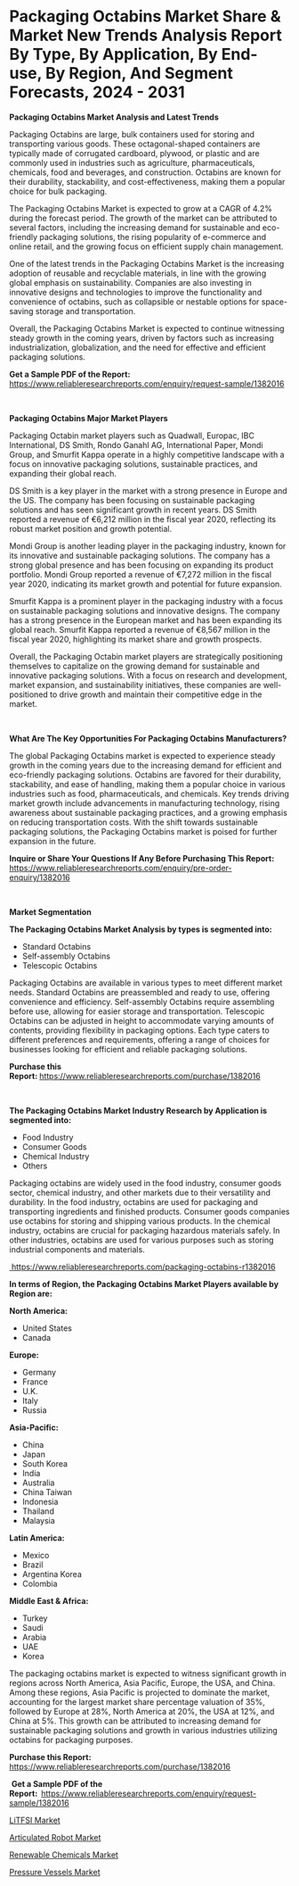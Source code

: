 <p><h1>Packaging Octabins Market Share & Market New Trends Analysis Report By Type, By Application, By End-use, By Region, And Segment Forecasts, 2024 - 2031</h1></p><p><strong>Packaging Octabins Market Analysis and Latest Trends</strong></p>
<p><p>Packaging Octabins are large, bulk containers used for storing and transporting various goods. These octagonal-shaped containers are typically made of corrugated cardboard, plywood, or plastic and are commonly used in industries such as agriculture, pharmaceuticals, chemicals, food and beverages, and construction. Octabins are known for their durability, stackability, and cost-effectiveness, making them a popular choice for bulk packaging.</p><p>The Packaging Octabins Market is expected to grow at a CAGR of 4.2% during the forecast period. The growth of the market can be attributed to several factors, including the increasing demand for sustainable and eco-friendly packaging solutions, the rising popularity of e-commerce and online retail, and the growing focus on efficient supply chain management.</p><p>One of the latest trends in the Packaging Octabins Market is the increasing adoption of reusable and recyclable materials, in line with the growing global emphasis on sustainability. Companies are also investing in innovative designs and technologies to improve the functionality and convenience of octabins, such as collapsible or nestable options for space-saving storage and transportation.</p><p>Overall, the Packaging Octabins Market is expected to continue witnessing steady growth in the coming years, driven by factors such as increasing industrialization, globalization, and the need for effective and efficient packaging solutions.</p></p>
<p><strong>Get a Sample PDF of the Report:&nbsp;</strong> <a href="https://www.reliableresearchreports.com/enquiry/request-sample/1382016">https://www.reliableresearchreports.com/enquiry/request-sample/1382016</a></p>
<p>&nbsp;</p>
<p><strong>Packaging Octabins Major Market Players</strong></p>
<p><p>Packaging Octabin market players such as Quadwall, Europac, IBC International, DS Smith, Rondo Ganahl AG, International Paper, Mondi Group, and Smurfit Kappa operate in a highly competitive landscape with a focus on innovative packaging solutions, sustainable practices, and expanding their global reach.</p><p>DS Smith is a key player in the market with a strong presence in Europe and the US. The company has been focusing on sustainable packaging solutions and has seen significant growth in recent years. DS Smith reported a revenue of €6,212 million in the fiscal year 2020, reflecting its robust market position and growth potential.</p><p>Mondi Group is another leading player in the packaging industry, known for its innovative and sustainable packaging solutions. The company has a strong global presence and has been focusing on expanding its product portfolio. Mondi Group reported a revenue of €7,272 million in the fiscal year 2020, indicating its market growth and potential for future expansion.</p><p>Smurfit Kappa is a prominent player in the packaging industry with a focus on sustainable packaging solutions and innovative designs. The company has a strong presence in the European market and has been expanding its global reach. Smurfit Kappa reported a revenue of €8,567 million in the fiscal year 2020, highlighting its market share and growth prospects.</p><p>Overall, the Packaging Octabin market players are strategically positioning themselves to capitalize on the growing demand for sustainable and innovative packaging solutions. With a focus on research and development, market expansion, and sustainability initiatives, these companies are well-positioned to drive growth and maintain their competitive edge in the market.</p></p>
<p>&nbsp;</p>
<p><strong>What Are The Key Opportunities For Packaging Octabins Manufacturers?</strong></p>
<p><p>The global Packaging Octabins market is expected to experience steady growth in the coming years due to the increasing demand for efficient and eco-friendly packaging solutions. Octabins are favored for their durability, stackability, and ease of handling, making them a popular choice in various industries such as food, pharmaceuticals, and chemicals. Key trends driving market growth include advancements in manufacturing technology, rising awareness about sustainable packaging practices, and a growing emphasis on reducing transportation costs. With the shift towards sustainable packaging solutions, the Packaging Octabins market is poised for further expansion in the future.</p></p>
<p><strong>Inquire or Share Your Questions If Any Before Purchasing This Report:</strong> <a href="https://www.reliableresearchreports.com/enquiry/pre-order-enquiry/1382016">https://www.reliableresearchreports.com/enquiry/pre-order-enquiry/1382016</a></p>
<p>&nbsp;</p>
<p><strong>Market Segmentation</strong></p>
<p><strong>The Packaging Octabins Market Analysis by types is segmented into:</strong></p>
<p><ul><li>Standard Octabins</li><li>Self-assembly Octabins</li><li>Telescopic Octabins</li></ul></p>
<p><p>Packaging Octabins are available in various types to meet different market needs. Standard Octabins are preassembled and ready to use, offering convenience and efficiency. Self-assembly Octabins require assembling before use, allowing for easier storage and transportation. Telescopic Octabins can be adjusted in height to accommodate varying amounts of contents, providing flexibility in packaging options. Each type caters to different preferences and requirements, offering a range of choices for businesses looking for efficient and reliable packaging solutions.</p></p>
<p><strong>Purchase this Report:&nbsp;</strong><a href="https://www.reliableresearchreports.com/purchase/1382016">https://www.reliableresearchreports.com/purchase/1382016</a></p>
<p>&nbsp;</p>
<p><strong>The Packaging Octabins Market Industry Research by Application is segmented into:</strong></p>
<p><ul><li>Food Industry</li><li>Consumer Goods</li><li>Chemical Industry</li><li>Others</li></ul></p>
<p><p>Packaging octabins are widely used in the food industry, consumer goods sector, chemical industry, and other markets due to their versatility and durability. In the food industry, octabins are used for packaging and transporting ingredients and finished products. Consumer goods companies use octabins for storing and shipping various products. In the chemical industry, octabins are crucial for packaging hazardous materials safely. In other industries, octabins are used for various purposes such as storing industrial components and materials.</p></p>
<p><a href="https://www.reliableresearchreports.com/packaging-octabins-r1382016">&nbsp;https://www.reliableresearchreports.com/packaging-octabins-r1382016</a></p>
<p><strong>In terms of Region, the Packaging Octabins Market Players available by Region are:</strong></p>
<p>
    <p> <strong> North America: </strong>
        <ul>
            <li>United States</li>
            <li>Canada</li>
        </ul>
        </p> 
    <p> <strong> Europe: </strong>
        <ul>
            <li>Germany</li>
            <li>France</li>
            <li>U.K.</li>
            <li>Italy</li>
            <li>Russia</li>
        </ul>
        </p> 
    <p> <strong> Asia-Pacific: </strong>
        <ul>
            <li>China</li>
            <li>Japan</li>
            <li>South Korea</li>
            <li>India</li>
            <li>Australia</li>
            <li>China Taiwan</li>
            <li>Indonesia</li>
            <li>Thailand</li>
            <li>Malaysia</li>
        </ul>
        </p> 
    <p> <strong> Latin America: </strong>
        <ul>
            <li>Mexico</li>
            <li>Brazil</li>
            <li>Argentina Korea</li>
            <li>Colombia</li>
        </ul>
        </p> 
    <p> <strong> Middle East & Africa: </strong>
        <ul>
            <li>Turkey</li>
            <li>Saudi</li>
            <li>Arabia</li>
            <li>UAE</li>
            <li>Korea</li>
        </ul>
    </p>
    </p>
<p><p>The packaging octabins market is expected to witness significant growth in regions across North America, Asia Pacific, Europe, the USA, and China. Among these regions, Asia Pacific is projected to dominate the market, accounting for the largest market share percentage valuation of 35%, followed by Europe at 28%, North America at 20%, the USA at 12%, and China at 5%. This growth can be attributed to increasing demand for sustainable packaging solutions and growth in various industries utilizing octabins for packaging purposes.</p></p>
<p><strong>Purchase this Report: </strong><a href="https://www.reliableresearchreports.com/purchase/1382016">https://www.reliableresearchreports.com/purchase/1382016</a></p>
<p>&nbsp;<strong>Get a Sample PDF of the Report:&nbsp;&nbsp;</strong><a href="https://www.reliableresearchreports.com/enquiry/request-sample/1382016">https://www.reliableresearchreports.com/enquiry/request-sample/1382016</a></p>
<p><strong></strong></p>
<p><p><a href="https://issuu.com/reportprime-2/docs/litfsi-market-size-2030.pptx">LiTFSI Market</a></p><p><a href="https://www.linkedin.com/pulse/articulated-robot-market-size-outlook-forecast-2024-2031-gg6ue?trackingId=1wB%2BKodzN7icGSQOplC2mA%3D%3D">Articulated Robot Market</a></p><p><a href="https://issuu.com/reportprime-2/docs/renewable-chemicals-market-size-2030.pptx">Renewable Chemicals Market</a></p><p><a href="https://www.linkedin.com/pulse/pressure-vessels-market-outlook-industry-overview-forecast-6hkue?trackingId=j70jtKwcpWHDICcjVSZp0Q%3D%3D">Pressure Vessels Market</a></p></p>